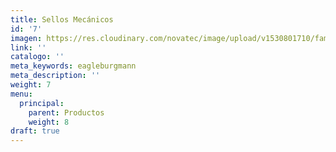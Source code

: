 ```yaml
---
title: Sellos Mecánicos
id: '7'
imagen: https://res.cloudinary.com/novatec/image/upload/v1530801710/familias/e6880cfd326701085ad549f45a1dfbc6-Cartex.jpg
link: ''
catalogo: ''
meta_keywords: eagleburgmann
meta_description: ''
weight: 7
menu:
  principal:
    parent: Productos
    weight: 8
draft: true
---
```




